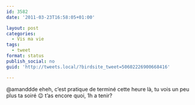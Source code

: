```yaml
---
id: 3582
date: '2011-03-23T16:58:05+01:00'

layout: post
categories:
  - Vis ma vie
tags:
  - tweet
format: status
publish_social: no
guid: 'http://tweets.local/?birdsite_tweet=50602226900668416'

---
```


@amanddde eheh, c’est pratique de terminé cette heure là, tu vois un peu plus ta soiré 😉 t’as encore quoi, 1h a tenir?